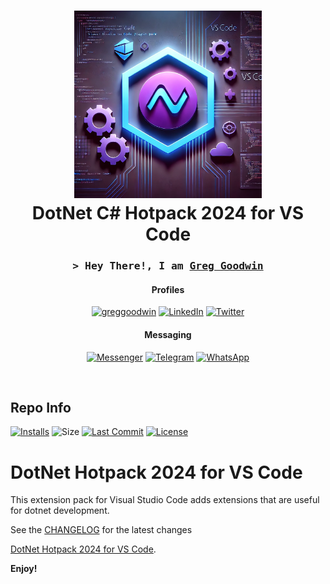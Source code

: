 <div align="center">
 <h1><img alt="dotnet logo" src="https://raw.githubusercontent.com/ggoodwin/dotnet-hotpack/master/icon.webp" height="300" /><br />
  DotNet C# Hotpack 2024 for VS Code
 </h1>

<h3 align="center">
  <samp>&gt; Hey There!, I am
    <b><a target="_blank" href="https://greggoodwin.com">Greg Goodwin</a></b>
  </samp>
</h3>

#### Profiles

[![greggoodwin](https://img.shields.io/badge/ggn.dev-663399?style=for-the-badge&logo=gatsby&logoColor=white)](https://ggn.sh)
[![LinkedIn](https://img.shields.io/badge/LinkedIn-0077B5?style=for-the-badge&logo=linkedin&logoColor=white)](https://ggn.sh/li)
[![Twitter](https://img.shields.io/badge/X(Twitter)-000000?style=for-the-badge&logo=x&logoColor=white)](https://ggn.sh/x)

#### Messaging

[![Messenger](https://img.shields.io/badge/Messenger-FF577B?style=for-the-badge&logo=messenger&logoColor=white)](https://ggn.sh/m)
[![Telegram](https://img.shields.io/badge/Telegram-29A9EB?style=for-the-badge&logo=telegram&logoColor=white)](https://ggn.sh/wa)
[![WhatsApp](https://img.shields.io/badge/WhatsApp-25D366?style=for-the-badge&logo=whatsapp&logoColor=white)](https://ggn.sh/wa)

</div>
<br>

<h2>Repo Info</h2>

[![Installs](https://img.shields.io/visual-studio-marketplace/i/ggoodwin.dotnet-hotpack)](https://img.shields.io/visual-studio-marketplace/i/ggoodwin.dotnet-hotpack) ![Size](https://img.shields.io/github/languages/code-size/ggoodwin/dotnet-hotpack) [![Last Commit](https://img.shields.io/github/last-commit/ggoodwin/dotnet-hotpack)](https://github.com/ggoodwin/dotnet-hotpack/commits/master) [![License](https://img.shields.io/github/license/ggoodwin/dotnet-hotpack)](https://github.com/ggoodwin/dotnet-hotpack/blob/master/LICENSE.md)

</div>

# DotNet Hotpack 2024 for VS Code

This extension pack for Visual Studio Code adds extensions that are useful for dotnet development.

See the [CHANGELOG](CHANGELOG.md) for the latest changes

[DotNet Hotpack 2024 for VS Code].

**Enjoy!**

<!-- Links -->
[dotnet Hotpack 2024 for VS Code]: https://marketplace.visualstudio.com/items?itemName=ggoodwin.dotnet-hotpack
